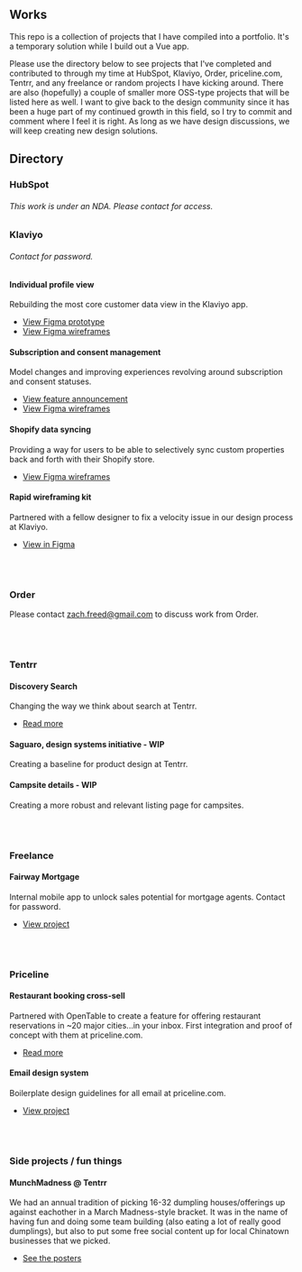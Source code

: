 ## Works
This repo is a collection of projects that I have compiled into a portfolio. It's a temporary solution while I build out a Vue app.

Please use the directory below to see projects that I've completed and contributed to through my time at HubSpot, Klaviyo, Order, priceline.com, Tentrr, and any freelance or random projects I have kicking around. There are also (hopefully) a couple of smaller more OSS-type projects that will be listed here as well. I want to give back to the design community since it has been a huge part of my continued growth in this field, so I try to commit and comment where I feel it is right. As long as we have design discussions, we will keep creating new design solutions.

## Directory

### HubSpot
###### This work is under an NDA. Please contact for access.

### Klaviyo
###### Contact for password.
#### Individual profile view
Rebuilding the most core customer data view in the Klaviyo app.
* [View Figma prototype](https://www.figma.com/proto/wCWuyQcs22BSVmQX0PTOMZ/Profiles-%E2%80%94-Individual-Profile-Page?page-id=581%3A317265&node-id=593-373547&viewport=453%2C374%2C0.06&t=LW5VlD9eURNOj2xY-1&scaling=min-zoom&content-scaling=fixed&starting-point-node-id=593%3A373547&show-proto-sidebar=1)
* [View Figma wireframes](https://www.figma.com/design/wCWuyQcs22BSVmQX0PTOMZ/Profiles-%E2%80%94-Individual-Profile-Page?node-id=111-425317&t=DEOiMLTaJ6FSExZZ-1)

#### Subscription and consent management
Model changes and improving experiences revolving around subscription and consent statuses.
* [View feature announcement](https://www.klaviyo.com/product/whats-new/profile-consent)
* [View Figma wireframes](https://www.figma.com/design/FMKiiZN9EOCx1QmFj2HKVS/SCM-%E2%80%94-Channel-Box-Updates?m=auto&t=7AbEg5ZLBCXIM6g6-1)

#### Shopify data syncing
Providing a way for users to be able to selectively sync custom properties back and forth with their Shopify store.
* [View Figma wireframes](https://www.figma.com/design/dzD2oLCo3XiPmyqYmIfwQe/PPM-%E2%80%94-Integrations-%E2%80%94-Shopify-Data-Sync?node-id=7574-612365&t=ZqeBaLzzw1vrz6T5-11)


#### Rapid wireframing kit
Partnered with a fellow designer to fix a velocity issue in our design process at Klaviyo.
* [View in Figma](https://www.figma.com/file/LTZAlPDZPCGeg1N1ZVyZEg/Rapid-Wireframing-Kit-v1.2.2?t=OPZXSnwzOstgek34-6)

<br></br>

### Order
Please contact zach.freed@gmail.com to discuss work from Order.

<br></br>

### Tentrr
#### Discovery Search
Changing the way we think about search at Tentrr.
* [Read more](https://docs.google.com/document/d/13xBF7g17F8bIhZLGIATJhMqWLIay6zgKlaoc3K65w4o/)

#### Saguaro, design systems initiative - WIP
Creating a baseline for product design at Tentrr.

#### Campsite details - WIP
Creating a more robust and relevant listing page for campsites.

<br></br>

### Freelance
#### Fairway Mortgage
Internal mobile app to unlock sales potential for mortgage agents. Contact for password.
* [View project](https://www.figma.com/file/kzEOjNdnIto3yY8jUj7OnF/Leads-%E2%80%93-Mobile-app-(ALPHA%2C-P1)?node-id=58%3A2&t=hd4KAjka96ynYct3-1)

<br></br>

### Priceline
#### Restaurant booking cross-sell
Partnered with OpenTable to create a feature for offering restaurant reservations in ~20 major cities...in your inbox. First integration and proof of concept with them at priceline.com.
* [Read more](/projects/priceline/opentable/)

#### Email design system
Boilerplate design guidelines for all email at priceline.com.
* [View project](https://www.behance.net/gallery/61502597/Email-Design-System)

<br></br>

### Side projects / fun things
#### MunchMadness @ Tentrr
We had an annual tradition of picking 16-32 dumpling houses/offerings up against eachother in a March Madness-style bracket. It was in the name of having fun and doing some team building (also eating a lot of really good dumplings), but also to put some free social content up for local Chinatown businesses that we picked.

* [See the posters](/projects/fun/munchmadness/)
